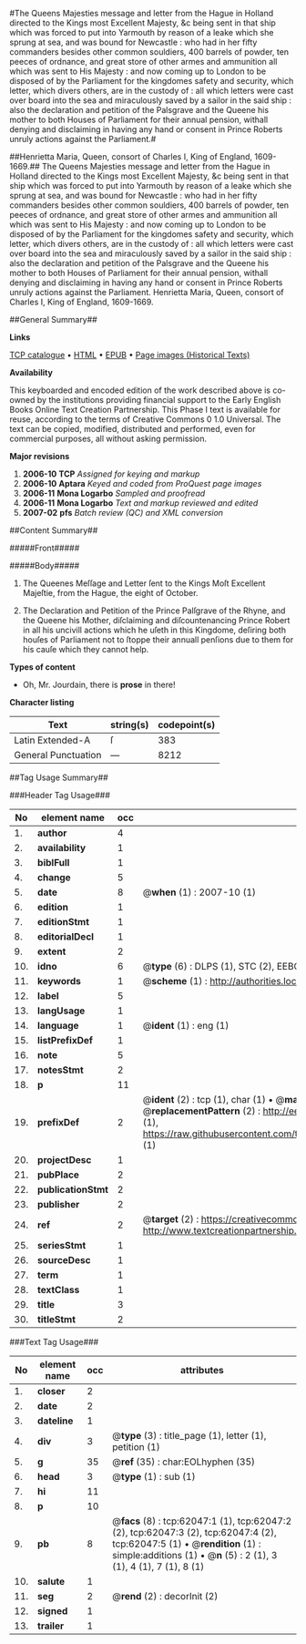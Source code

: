 #The Queens Majesties message and letter from the Hague in Holland directed to the Kings most Excellent Majesty, &c being sent in that ship which was forced to put into Yarmouth by reason of a leake which she sprung at sea, and was bound for Newcastle : who had in her fifty commanders besides other common souldiers, 400 barrels of powder, ten peeces of ordnance, and great store of other armes and ammunition all which was sent to His Majesty : and now coming up to London to be disposed of by the Parliament for the kingdomes safety and security, which letter, which divers others, are in the custody of : all which letters were cast over board into the sea and miraculously saved by a sailor in the said ship : also the declaration and petition of the Palsgrave and the Queene his mother to both Houses of Parliament for their annual pension, withall denying and disclaiming in having any hand or consent in Prince Roberts unruly actions against the Parliament.#

##Henrietta Maria, Queen, consort of Charles I, King of England, 1609-1669.##
The Queens Majesties message and letter from the Hague in Holland directed to the Kings most Excellent Majesty, &c being sent in that ship which was forced to put into Yarmouth by reason of a leake which she sprung at sea, and was bound for Newcastle : who had in her fifty commanders besides other common souldiers, 400 barrels of powder, ten peeces of ordnance, and great store of other armes and ammunition all which was sent to His Majesty : and now coming up to London to be disposed of by the Parliament for the kingdomes safety and security, which letter, which divers others, are in the custody of : all which letters were cast over board into the sea and miraculously saved by a sailor in the said ship : also the declaration and petition of the Palsgrave and the Queene his mother to both Houses of Parliament for their annual pension, withall denying and disclaiming in having any hand or consent in Prince Roberts unruly actions against the Parliament.
Henrietta Maria, Queen, consort of Charles I, King of England, 1609-1669.

##General Summary##

**Links**

[TCP catalogue](http://www.ota.ox.ac.uk/tcp/)  • 
[HTML](http://tei.it.ox.ac.uk/tcp/Texts-HTML/free/A43/A43334.html)  • 
[EPUB](http://tei.it.ox.ac.uk/tcp/Texts-EPUB/free/A43/A43334.epub) • 
[Page images (Historical Texts)](https://data.historicaltexts.jisc.ac.uk/view?pubId=eebo-12437647e&pageId=eebo-12437647e-62047-1)

**Availability**

This keyboarded and encoded edition of the
	       work described above is co-owned by the institutions
	       providing financial support to the Early English Books
	       Online Text Creation Partnership. This Phase I text is
	       available for reuse, according to the terms of Creative
	       Commons 0 1.0 Universal. The text can be copied,
	       modified, distributed and performed, even for
	       commercial purposes, all without asking permission.

**Major revisions**

1. __2006-10__ __TCP__ *Assigned for keying and markup*
1. __2006-10__ __Aptara__ *Keyed and coded from ProQuest page images*
1. __2006-11__ __Mona Logarbo__ *Sampled and proofread*
1. __2006-11__ __Mona Logarbo__ *Text and markup reviewed and edited*
1. __2007-02__ __pfs__ *Batch review (QC) and XML conversion*

##Content Summary##

#####Front#####

#####Body#####

1. The Queenes Meſſage and
Letter ſent to the Kings Moſt Excellent
Majeſtie, from the Hague,
the eight of October.

1. The Declaration and Petition
of the Prince Palſgrave of the Rhyne,
and the Queene his Mother, diſclaiming
and diſcountenancing Prince Robert in all his
uncivill actions which he uſeth in this Kingdome, deſiring
both houſes of Parliament not to ſtoppe
their annuall penſions due to them for
his cauſe which they cannot help.

**Types of content**

  * Oh, Mr. Jourdain, there is **prose** in there!

**Character listing**


|Text|string(s)|codepoint(s)|
|---|---|---|
|Latin Extended-A|ſ|383|
|General Punctuation|—|8212|

##Tag Usage Summary##

###Header Tag Usage###

|No|element name|occ|attributes|
|---|---|---|---|
|1.|__author__|4||
|2.|__availability__|1||
|3.|__biblFull__|1||
|4.|__change__|5||
|5.|__date__|8| @__when__ (1) : 2007-10 (1)|
|6.|__edition__|1||
|7.|__editionStmt__|1||
|8.|__editorialDecl__|1||
|9.|__extent__|2||
|10.|__idno__|6| @__type__ (6) : DLPS (1), STC (2), EEBO-CITATION (1), OCLC (1), VID (1)|
|11.|__keywords__|1| @__scheme__ (1) : http://authorities.loc.gov/ (1)|
|12.|__label__|5||
|13.|__langUsage__|1||
|14.|__language__|1| @__ident__ (1) : eng (1)|
|15.|__listPrefixDef__|1||
|16.|__note__|5||
|17.|__notesStmt__|2||
|18.|__p__|11||
|19.|__prefixDef__|2| @__ident__ (2) : tcp (1), char (1)  •  @__matchPattern__ (2) : ([0-9\-]+):([0-9IVX]+) (1), (.+) (1)  •  @__replacementPattern__ (2) : http://eebo.chadwyck.com/downloadtiff?vid=$1&page=$2 (1), https://raw.githubusercontent.com/textcreationpartnership/Texts/master/tcpchars.xml#$1 (1)|
|20.|__projectDesc__|1||
|21.|__pubPlace__|2||
|22.|__publicationStmt__|2||
|23.|__publisher__|2||
|24.|__ref__|2| @__target__ (2) : https://creativecommons.org/publicdomain/zero/1.0/ (1), http://www.textcreationpartnership.org/docs/. (1)|
|25.|__seriesStmt__|1||
|26.|__sourceDesc__|1||
|27.|__term__|1||
|28.|__textClass__|1||
|29.|__title__|3||
|30.|__titleStmt__|2||


###Text Tag Usage###

|No|element name|occ|attributes|
|---|---|---|---|
|1.|__closer__|2||
|2.|__date__|2||
|3.|__dateline__|1||
|4.|__div__|3| @__type__ (3) : title_page (1), letter (1), petition (1)|
|5.|__g__|35| @__ref__ (35) : char:EOLhyphen (35)|
|6.|__head__|3| @__type__ (1) : sub (1)|
|7.|__hi__|11||
|8.|__p__|10||
|9.|__pb__|8| @__facs__ (8) : tcp:62047:1 (1), tcp:62047:2 (2), tcp:62047:3 (2), tcp:62047:4 (2), tcp:62047:5 (1)  •  @__rendition__ (1) : simple:additions (1)  •  @__n__ (5) : 2 (1), 3 (1), 4 (1), 7 (1), 8 (1)|
|10.|__salute__|1||
|11.|__seg__|2| @__rend__ (2) : decorInit (2)|
|12.|__signed__|1||
|13.|__trailer__|1||
